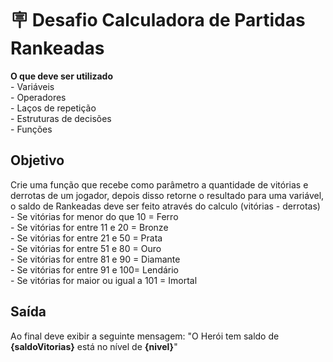 # 🪧 Desafio Calculadora de Partidas Rankeadas

**O que deve ser utilizado**<br>
    - Variáveis<br>
    - Operadores<br>
    - Laços de repetição<br>
    - Estruturas de decisões<br>
		- Funções

## Objetivo
Crie uma função que recebe como parâmetro a quantidade de vitórias e derrotas de um jogador,
depois disso retorne o resultado para uma variável, o saldo de Rankeadas deve ser feito através do calculo (vitórias - derrotas)<br>
		- Se vitórias for menor do que 10 = Ferro<br>
		- Se vitórias for entre 11 e 20 = Bronze<br>
		- Se vitórias for entre 21 e 50 = Prata<br>
		- Se vitórias for entre 51 e 80 = Ouro<br>
		- Se vitórias for entre 81 e 90 = Diamante<br>
		- Se vitórias for entre 91 e 100= Lendário<br>
		- Se vitórias for maior ou igual a 101 = Imortal

## Saída
Ao final deve exibir a seguinte mensagem:
"O Herói tem saldo de **{saldoVitorias}** está no nível de **{nivel}**"